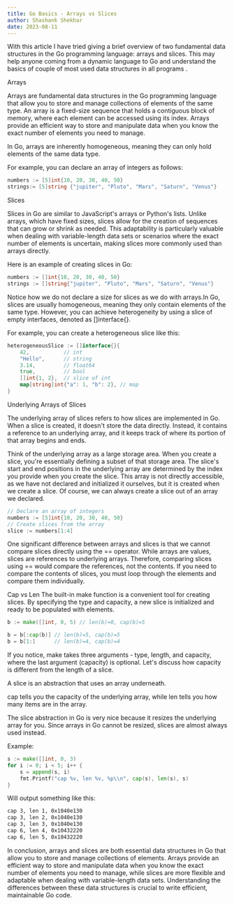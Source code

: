 ```yaml
---
title: Go Basics - Arrays vs Slices
author: Shashank Shekhar
date: 2023-08-11
---
```

With this article I have tried giving a brief overview of two fundamental data structures in the Go programming language: arrays and slices. This may help anyone coming from a dynamic language to Go and understand the basics of couple of most used data structures in all programs . 

Arrays

Arrays are fundamental data structures in the Go programming language that allow you to store and manage collections of elements of the same type. An array is a fixed-size sequence that holds a contiguous block of memory, where each element can be accessed using its index. Arrays provide an efficient way to store and manipulate data when you know the exact number of elements you need to manage.

In Go, arrays are inherently homogeneous, meaning they can only hold elements of the same data type.

For example, you can declare an array of integers as follows:

```go
numbers := [5]int{10, 20, 30, 40, 50}
strings:= [5]string {"jupiter", "Pluto", "Mars", "Saturn", "Venus"} 
```
Slices

Slices in Go are similar to JavaScript's arrays or Python's lists. Unlike arrays, which have fixed sizes, slices allow for the creation of sequences that can grow or shrink as needed. This adaptability is particularly valuable when dealing with variable-length data sets or scenarios where the exact number of elements is uncertain, making slices more commonly used than arrays directly.

Here is an example of creating slices in Go:

```go
numbers := []int{10, 20, 30, 40, 50}
strings := []string{"jupiter", "Pluto", "Mars", "Saturn", "Venus"} 
```

Notice how we do not declare a size for slices as we do with arrays.In Go, slices are usually homogeneous, meaning they only contain elements of the same type. However, you can achieve heterogeneity by using a slice of empty interfaces, denoted as []interface{}.

For example, you can create a heterogeneous slice like this:

```go
heterogeneousSlice := []interface{}{
    42,           // int
    "Hello",      // string
    3.14,         // float64
    true,         // bool
    []int{1, 2},  // slice of int
    map[string]int{"a": 1, "b": 2}, // map
} 
```
Underlying Arrays of Slices

The underlying array of slices refers to how slices are implemented in Go. When a slice is created, it doesn't store the data directly. Instead, it contains a reference to an underlying array, and it keeps track of where its portion of that array begins and ends.

Think of the underlying array as a large storage area. When you create a slice, you're essentially defining a subset of that storage area. The slice's start and end positions in the underlying array are determined by the index you provide when you create the slice. This array is not directly accessible, as we have not declared and initialized it ourselves, but it is created when we create a slice. Of course, we can always create a slice out of an array we declared.
```go
// Declare an array of integers
numbers := [5]int{10, 20, 30, 40, 50}
// Create slices from the array
slice := numbers[1:4] 
```

One significant difference between arrays and slices is that we cannot compare slices directly using the == operator. While arrays are values, slices are references to underlying arrays. Therefore, comparing slices using == would compare the references, not the contents. If you need to compare the contents of slices, you must loop through the elements and compare them individually.

Cap vs Len The built-in make function is a convenient tool for creating slices. By specifying the type and capacity, a new slice is initialized and ready to be populated with elements.

``` go
b := make([]int, 0, 5) // len(b)=0, cap(b)=5

b = b[:cap(b)] // len(b)=5, cap(b)=5
b = b[1:]      // len(b)=4, cap(b)=4
```

If you notice, make takes three arguments - type, length, and capacity, where the last argument (capacity) is optional. Let's discuss how capacity is different from the length of a slice.

A slice is an abstraction that uses an array underneath.

cap tells you the capacity of the underlying array, while len tells you how many items are in the array.

The slice abstraction in Go is very nice because it resizes the underlying array for you. Since arrays in Go cannot be resized, slices are almost always used instead.

Example:
``` go
s := make([]int, 0, 3)
for i := 0; i < 5; i++ {
    s = append(s, i)
    fmt.Printf("cap %v, len %v, %p\\n", cap(s), len(s), s)
} 
```
Will output something like this:
```bash
cap 3, len 1, 0x1040e130
cap 3, len 2, 0x1040e130
cap 3, len 3, 0x1040e130
cap 6, len 4, 0x10432220
cap 6, len 5, 0x10432220 
```
In conclusion, arrays and slices are both essential data structures in Go that allow you to store and manage collections of elements. Arrays provide an efficient way to store and manipulate data when you know the exact number of elements you need to manage, while slices are more flexible and adaptable when dealing with variable-length data sets. Understanding the differences between these data structures is crucial to write efficient, maintainable Go code.
